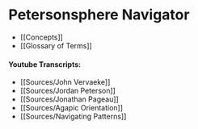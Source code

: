 # Petersonsphere Navigator

- [[Concepts]]
- [[Glossary of Terms]]
#### Youtube Transcripts:
- [[Sources/John Vervaeke]]
- [[Sources/Jordan Peterson]]
- [[Sources/Jonathan Pageau]]
- [[Sources/Agapic Orientation]]
- [[Sources/Navigating Patterns]]

